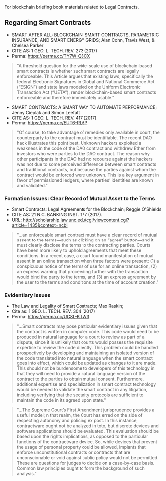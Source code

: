 For blockchain briefing book materials related to Legal Contracts.

## Regarding Smart Contracts

* SMART AFTER ALL: BLOCKCHAIN, SMART CONTRACTS, PARAMETRIC INSURANCE, AND SMART ENERGY GRIDS; Alan Cohn, Travis West, & Chelsea Parker 
* CITE AS: 1 GEO. L. TECH. REV. 273 (2017)
* Perma: https://perma.cc/TY7W-Q8CX
> "A threshold question for the wide-scale use of blockchain-based smart contracts is whether such smart contracts are legally enforceable. This Article argues that existing laws, specifically the federal Electronic Signatures in Global and National Commerce Act (“ESIGN”) and state laws modeled on the Uniform Electronic Transaction Act (“UETA”), render blockchain-based smart contracts enforceable and therefore immediately usable."

*  SMART CONTRACTS: A SMART WAY TO AUTOMATE  PERFORMANCE; Jenny Cieplak and Simon Leefatt
*  CITE AS: 1 GEO. L. TECH. REV. 417 (2017) 
*  Perma: https://perma.cc/EUT6-RL6P
> "Of course, to take advantage of remedies only available in court, the counterparty to the contract must be identifiable. The recent DAO hack illustrates this point best. Unknown hackers exploited a weakness in the code of the DAO contract and withdrew Ether from investors who were parties to the DAO contract. The reason why other participants in the DAO had no recourse against the hackers was not due to some perceived difference between smart contracts and traditional contracts, but because the parties against whom the contract would be enforced were unknown.  This is a key argument in favor of permissioned ledgers, where parties’ identities are known and validated."

### Formation Issues: Clear Record of Mutual Asset to the Terms

* Smart Contracts: Legal Agreements for the Blockchain; Reggie O'Shields
* CITE AS: 21 N.C. BANKING INST. 177 (2017).
* URL: http://scholarship.law.unc.edu/cgi/viewcontent.cgi?article=1435&context=ncbi 
> "...an enforceable smart contract must have a clear record of mutual assent to the terms—such as clicking on an “agree” button—and it must clearly disclose the terms to the contracting parties. Courts have been more likely to uphold agreements that meet these conditions. In a recent case, a court found manifestation of mutual assent in an online transaction when three factors were present: (1) a conspicuous notice of the terms of use for an online transaction, (2) an express warning that proceeding further with the transaction would bind the party to the terms, and (3) an express agreement by the user to the terms and conditions at the time of account creation."


### Evidentiary Issues

*  The Law and Legality of Smart Contracts; Max Raskin; 
* Cite as: 1 GEO. L. TECH. REV. 304 (2017)
* Perma: https://perma.cc/UC8L-KTW3
> "...Smart contracts may pose particular evidentiary issues given that the contract is written in computer code. This code would need to be produced in natural language for a court to review as part of a dispute, since it is unlikely that courts would possess the requisite expertise to review the code directly. This problem could be handled prospectively by developing and maintaining an isolated version of the code translated into natural language when the smart contract goes into effect, which could be updated as changes to it are made. This should not be burdensome to developers of this technology in that they will need to provide a natural language version of the contract to the parties to obtain mutual consent. Furthermore, additional expertise and specialization in smart contract technology would be needed to validate the smart contract in any litigation, including verifying that the security protocols are sufficient to maintain the code in its agreed upon state."

> "...The Supreme Court’s First Amendment jurisprudence provides a useful model; n that realm, the Court has erred on the side of respecting autonomy and policing ex post. In this instance, contractware ought not be analyzed in toto, but discrete devices and software applications should be evaluated. This evaluation should be based upon the rights implications, as opposed to the particular functions of the contractware device. So, while devices that prevent the usage of personal property could be allowed, implants that enforce unconstitutional contracts or contracts that are unconscionable or void against public policy would not be permitted.  These are questions for judges to decide on a case-by-case basis. Common law principles ought to form the background of such analysis."

